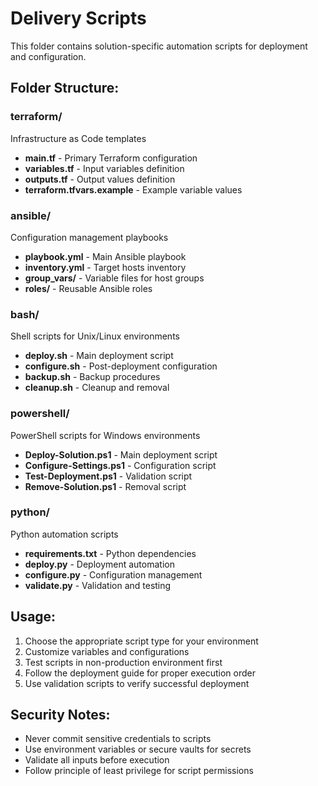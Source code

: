# Delivery Scripts

This folder contains solution-specific automation scripts for deployment and configuration.

## Folder Structure:

### terraform/
Infrastructure as Code templates
- **main.tf** - Primary Terraform configuration
- **variables.tf** - Input variables definition
- **outputs.tf** - Output values definition
- **terraform.tfvars.example** - Example variable values

### ansible/
Configuration management playbooks
- **playbook.yml** - Main Ansible playbook
- **inventory.yml** - Target hosts inventory
- **group_vars/** - Variable files for host groups
- **roles/** - Reusable Ansible roles

### bash/
Shell scripts for Unix/Linux environments
- **deploy.sh** - Main deployment script
- **configure.sh** - Post-deployment configuration
- **backup.sh** - Backup procedures
- **cleanup.sh** - Cleanup and removal

### powershell/
PowerShell scripts for Windows environments
- **Deploy-Solution.ps1** - Main deployment script
- **Configure-Settings.ps1** - Configuration script
- **Test-Deployment.ps1** - Validation script
- **Remove-Solution.ps1** - Removal script

### python/
Python automation scripts
- **requirements.txt** - Python dependencies
- **deploy.py** - Deployment automation
- **configure.py** - Configuration management
- **validate.py** - Validation and testing

## Usage:
1. Choose the appropriate script type for your environment
2. Customize variables and configurations
3. Test scripts in non-production environment first
4. Follow the deployment guide for proper execution order
5. Use validation scripts to verify successful deployment

## Security Notes:
- Never commit sensitive credentials to scripts
- Use environment variables or secure vaults for secrets
- Validate all inputs before execution
- Follow principle of least privilege for script permissions